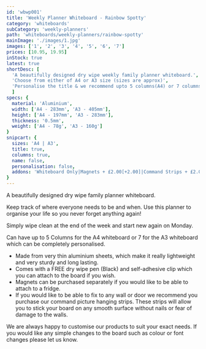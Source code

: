 ```yaml
---
id: 'wbwp001'
title: 'Weekly Planner Whiteboard - Rainbow Spotty'
category: 'whiteboards'
subCategory: 'weekly-planners'
path: 'whiteboards/weekly-planners/rainbow-spotty'
mainImage: './images/1.jpg'
images: ['1', '2', '3', '4', '5', '6', '7']
prices: [10.95, 19.95]
inStock: true
latest: true
shortDesc: [
  'A beautifully designed dry wipe weekly family planner whiteboard.',
  'Choose from either of A4 or A3 size (sizes are approx)',
  'Personalise the title & we recommend upto 5 columns(A4) or 7 columns(A3)'
  ]
specs: {
  material: 'Aluminium',
  width: ['A4 - 283mm', 'A3 - 405mm'],
  height: ['A4 - 197mm', 'A3 - 283mm'],
  thickness: '0.5mm',
  weight: ['A4 - 78g', 'A3 - 160g']
}
snipcart: {
  sizes: 'A4 | A3',
  title: true,
  columns: true,
  name: false,
  personalisation: false,
  addons: 'Whiteboard Only|Magnets + £2.00[+2.00]|Command Strips + £2.00[+2.00]'
}
---
```


A beautifully designed dry wipe family planner whiteboard.

Keep track of where everyone needs to be and when. Use this planner to organise your life so you never forget anything again!

Simply wipe clean at the end of the week and start new again on Monday.

Can have up to 5 Columns for the A4 whiteboard or 7 for the A3 whiteboard which can be completely personalised.

- Made from very thin aluminium sheets, which make it really lightweight and very sturdy and long lasting.
- Comes with a FREE dry wipe pen (Black) and self-adhesive clip which you can attach to the board if you wish.
- Magnets can be purchased separately if you would like to be able to attach to a fridge.
- If you would like to be able to fix to any wall or door we recommend you purchase our command picture hanging strips. These strips will allow you to stick your board on any smooth surface without nails or fear of damage to the walls.

We are always happy to customise our products to suit your exact needs. If you would like any simple changes to the board such as colour or font changes please let us know.

<!-- If you are looking for a complete custom design please click here. -->
